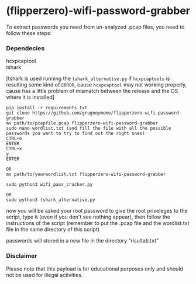 # (flipperzero)-wifi-password-grabber

To extract passwords you need from un-analyzed .pcap files, you need to follow these steps:

### Dependecies
hcxpcaptool    
tshark     

[tshark is used running the `tahark_alternative.py` if `hcxpcaptools` is resulting some kind of `ERROR`, cause `hcxpcaptool` may not working properly, cause has a little problem of mismatch between the release and the OS where it is installed]

```
pip install -r requirements.txt
git clone https://github.com/grugnoymeme/flipperzero-wifi-password-grabber
mv path/to/pcapfile.pcap flipperzero-wifi-password-grabber
sudo nano wordlist.txt (and fill the file with all the possible passwords you want to try to find out the right ones)
CTRL+o
ENTER
CTRL+x
y
ENTER

OR
mv path/to/yourwordlist.txt flipperzero-wifi-password-grabber

sudo python3 wifi_pass_cracker.py

OR
sudo python3 tshark_alternative.py
```
now you will be asked your root password to give the root priveleges to the script, type it (even if you don't see nothing appear), then follow the instructions of the script (remember to put the .pcap file and the wordlist.txt file in the same directory of this script)

passwords will stored in a new file in the directory "risultati.txt"

### Disclaimer

Please note that this payload is for educational purposes only and should not be used for illegal activities.
